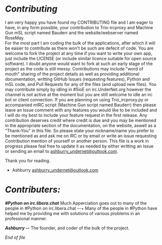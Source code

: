*Contributing*
====================
I am very happy you have found my CONTRIBUTING file and I am eager to have, in any form possible, your contribution to 
Trio-ircproxy and Machine Gun mSL script named Bauderr and the website/webserver named RoseMay.  
For the most part I am coding the bulk of the applications, after which it will be easier to 
contribute as there won't be such are defecit of code. You are welcome to fork the project at any time if you want to write your own app, 
just include the LICENSE (or include similar licence suitable for open source software).  I doubt anyone would want to fork at such an 
early stage of the project as the code is still messy.  Contributions may include "word of mouth" sharing of the project details as 
well as providing additional documentation, writting GitHub Issues (requesting features), Python and mSL code, and Pull Requests for
any of the files (and upload new files).  You may contribute simply by idling in #5ioE on irc.UnderNet.org however the channel is not active 
at the moment but you are still welcome to idle an irc bot or client connection. If you are planning on using Trio_ircproxy.py or 
accompanied mIRC script (Machine Gun script named Bauderr) then please leave an Issue comment with any features you would like to be 
included and I will do my best to include your feature request in the first release.  Any contribution deserves credit where 
credit is due and you may be mentioned in the appropriate section of the documentation, on the website, aswell as a "Thank-You" in this file.
So please state your nickname/name you prefer to be mentioned as and ask me on IRC or by email or write an issue requesting Contribution 
mention of yourself or another person. This file is a work in progress please feal free to update 
it as needed by either writting an Issue or sending an email to ashburry_undernet@outlook.com.

Thank you for reading.
- Ashburry	ashburry_undernet@outlook.com

*Contributers:*
====================
***#Python on irc.libera.chat***
Much Apperciation goes out to many of the people in #Python on irc.libera.chat --+
Many of the people in #Python have helped me by providing me with solutions of various problems in an professional manner.

***Ashburry --***
The founder, and coder of the bulk of the project.

*End of file*
